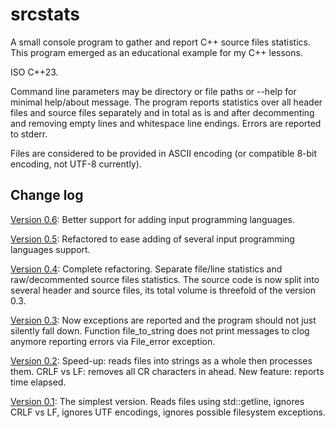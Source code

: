 # srcstats
A small console program to gather and report C++ source files statistics.
This program emerged as an educational example for my C++ lessons.

ISO C++23.

Command line parameters may be directory or file paths or --help for minimal help/about message.
The program reports statistics over all header files and source files separately and in total as is and after decommenting and removing empty lines and whitespace line endings.
Errors are reported to stderr.

Files are considered to be provided in ASCII encoding (or compatible 8-bit encoding, not UTF-8 currently).


## Change log

[Version 0.6](https://github.com/kuvshinovdr/srcstats/tree/551f94c0273eecc9c4ef6dfb794525cfb7beb1fa): Better support for adding input programming languages.

[Version 0.5](https://github.com/kuvshinovdr/srcstats/tree/b56b627d5b3df9d1097db49c3e72585ea134f75f): Refactored to ease adding of several input programming languages support.

[Version 0.4](https://github.com/kuvshinovdr/srcstats/tree/76c8628930c1ccde5a1189f622b7bcc020acea6e): Complete refactoring. Separate file/line statistics and raw/decommented source files statistics. The source code is now split into several header and source files, its total volume is threefold of the version 0.3.

[Version 0.3](https://github.com/kuvshinovdr/srcstats/blob/5d85e23bb4811f4f7cb871aae3ed8f0f31ac3c91/srcstats.cpp): Now exceptions are reported and the program should not just silently fall down. Function file_to_string does not print messages to clog anymore reporting errors via File_error exception.

[Version 0.2](https://github.com/kuvshinovdr/srcstats/blob/34bc9b2a73cb1d1a44bf641e637e02ea4b09d74a/srcstats.cpp): Speed-up: reads files into strings as a whole then processes them. CRLF vs LF: removes all CR characters in ahead. New feature: reports time elapsed.

[Version 0.1](https://github.com/kuvshinovdr/srcstats/blob/ea00f46adf40f9704c5b940d06ad1a5a5eab27b5/srcstats.cpp): The simplest version. Reads files using std::getline, ignores CRLF vs LF, ignores UTF encodings, ignores possible filesystem exceptions.


